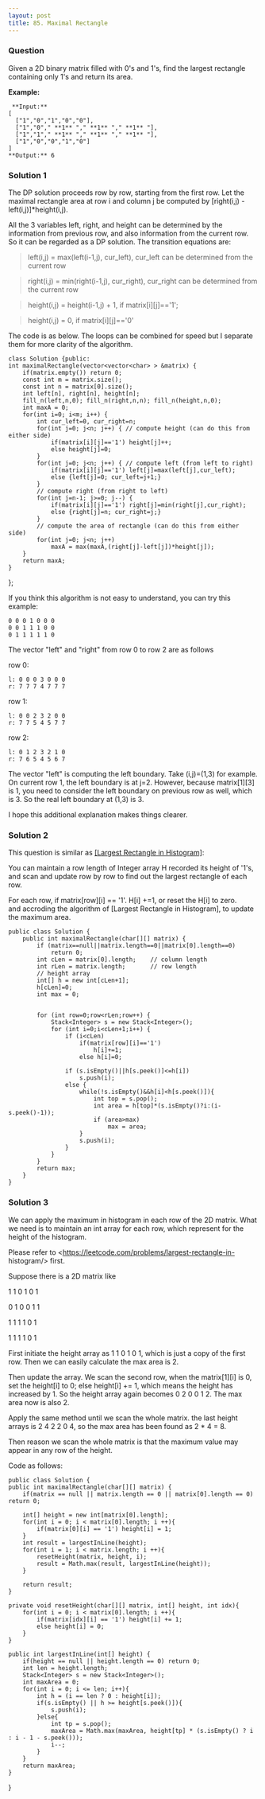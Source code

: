 ```yaml
---
layout: post
title: 85. Maximal Rectangle
---
```

### Question
Given a 2D binary matrix filled with 0's and 1's, find the largest rectangle
containing only 1's and return its area.

 **Example:**

    
    
     **Input:**
    [
      ["1","0","1","0","0"],
      ["1","0"," **1** "," **1** "," **1** "],
      ["1","1"," **1** "," **1** "," **1** "],
      ["1","0","0","1","0"]
    ]
    **Output:** 6
    

### Solution 1
The DP solution proceeds row by row, starting from the first row. Let the
maximal rectangle area at row i and column j be computed by [right(i,j) -
left(i,j)]*height(i,j).

All the 3 variables left, right, and height can be determined by the
information from previous row, and also information from the current row. So
it can be regarded as a DP solution. The transition equations are:

> left(i,j) = max(left(i-1,j), cur_left), cur_left can be determined from the
current row

> right(i,j) = min(right(i-1,j), cur_right), cur_right can be determined from
the current row

> height(i,j) = height(i-1,j) + 1, if matrix[i][j]=='1';

> height(i,j) = 0, if matrix[i][j]=='0'

The code is as below. The loops can be combined for speed but I separate them
for more clarity of the algorithm.

    
    
    class Solution {public:
    int maximalRectangle(vector<vector<char> > &matrix) {
        if(matrix.empty()) return 0;
        const int m = matrix.size();
        const int n = matrix[0].size();
        int left[n], right[n], height[n];
        fill_n(left,n,0); fill_n(right,n,n); fill_n(height,n,0);
        int maxA = 0;
        for(int i=0; i<m; i++) {
            int cur_left=0, cur_right=n; 
            for(int j=0; j<n; j++) { // compute height (can do this from either side)
                if(matrix[i][j]=='1') height[j]++; 
                else height[j]=0;
            }
            for(int j=0; j<n; j++) { // compute left (from left to right)
                if(matrix[i][j]=='1') left[j]=max(left[j],cur_left);
                else {left[j]=0; cur_left=j+1;}
            }
            // compute right (from right to left)
            for(int j=n-1; j>=0; j--) {
                if(matrix[i][j]=='1') right[j]=min(right[j],cur_right);
                else {right[j]=n; cur_right=j;}    
            }
            // compute the area of rectangle (can do this from either side)
            for(int j=0; j<n; j++)
                maxA = max(maxA,(right[j]-left[j])*height[j]);
        }
        return maxA;
    }
    

};

If you think this algorithm is not easy to understand, you can try this
example:

    
    
    0 0 0 1 0 0 0 
    0 0 1 1 1 0 0 
    0 1 1 1 1 1 0
    

The vector "left" and "right" from row 0 to row 2 are as follows

row 0:

    
    
    l: 0 0 0 3 0 0 0
    r: 7 7 7 4 7 7 7
    

row 1:

    
    
    l: 0 0 2 3 2 0 0
    r: 7 7 5 4 5 7 7 
    

row 2:

    
    
    l: 0 1 2 3 2 1 0
    r: 7 6 5 4 5 6 7
    

The vector "left" is computing the left boundary. Take (i,j)=(1,3) for
example. On current row 1, the left boundary is at j=2. However, because
matrix[1][3] is 1, you need to consider the left boundary on previous row as
well, which is 3. So the real left boundary at (1,3) is 3.

I hope this additional explanation makes things clearer.


### Solution 2
This question is similar as [[Largest Rectangle in
Histogram]](http://oj.leetcode.com/problems/largest-rectangle-in-histogram/):

You can maintain a row length of Integer array H recorded its height of '1's,
and scan and update row by row to find out the largest rectangle of each row.

For each row, if matrix[row][i] == '1'. H[i] +=1, or reset the H[i] to zero.  
and accroding the algorithm of [Largest Rectangle in Histogram], to update the
maximum area.

    
    
    public class Solution {
        public int maximalRectangle(char[][] matrix) {
            if (matrix==null||matrix.length==0||matrix[0].length==0)
                return 0;
            int cLen = matrix[0].length;    // column length
            int rLen = matrix.length;       // row length
            // height array 
            int[] h = new int[cLen+1];
            h[cLen]=0;
            int max = 0;
            
            
            for (int row=0;row<rLen;row++) {
                Stack<Integer> s = new Stack<Integer>();
                for (int i=0;i<cLen+1;i++) {
                    if (i<cLen)
                        if(matrix[row][i]=='1')
                            h[i]+=1;
                        else h[i]=0;
                    
                    if (s.isEmpty()||h[s.peek()]<=h[i])
                        s.push(i);
                    else {
                        while(!s.isEmpty()&&h[i]<h[s.peek()]){
                            int top = s.pop();
                            int area = h[top]*(s.isEmpty()?i:(i-s.peek()-1));
                            if (area>max)
                                max = area;
                        }
                        s.push(i);
                    }
                }
            }
            return max;
        }
    }
    


### Solution 3
We can apply the maximum in histogram in each row of the 2D matrix. What we
need is to maintain an int array for each row, which represent for the height
of the histogram.

Please refer to <https://leetcode.com/problems/largest-rectangle-in-
histogram/> first.

Suppose there is a 2D matrix like

1 1 0 1 0 1

0 1 0 0 1 1

1 1 1 1 0 1

1 1 1 1 0 1

First initiate the height array as 1 1 0 1 0 1, which is just a copy of the
first row. Then we can easily calculate the max area is 2.

Then update the array. We scan the second row, when the matrix[1][i] is 0, set
the height[i] to 0; else height[i] += 1, which means the height has increased
by 1. So the height array again becomes 0 2 0 0 1 2. The max area now is also
2.

Apply the same method until we scan the whole matrix. the last height arrays
is 2 4 2 2 0 4, so the max area has been found as 2 * 4 = 8.

Then reason we scan the whole matrix is that the maximum value may appear in
any row of the height.

Code as follows:

    
    
    public class Solution {
    public int maximalRectangle(char[][] matrix) {
        if(matrix == null || matrix.length == 0 || matrix[0].length == 0) return 0;
        
        int[] height = new int[matrix[0].length];
        for(int i = 0; i < matrix[0].length; i ++){
            if(matrix[0][i] == '1') height[i] = 1;
        }
        int result = largestInLine(height);
        for(int i = 1; i < matrix.length; i ++){
            resetHeight(matrix, height, i);
            result = Math.max(result, largestInLine(height));
        }
        
        return result;
    }
    
    private void resetHeight(char[][] matrix, int[] height, int idx){
        for(int i = 0; i < matrix[0].length; i ++){
            if(matrix[idx][i] == '1') height[i] += 1;
            else height[i] = 0;
        }
    }    
    
    public int largestInLine(int[] height) {
        if(height == null || height.length == 0) return 0;
        int len = height.length;
        Stack<Integer> s = new Stack<Integer>();
        int maxArea = 0;
        for(int i = 0; i <= len; i++){
            int h = (i == len ? 0 : height[i]);
            if(s.isEmpty() || h >= height[s.peek()]){
                s.push(i);
            }else{
                int tp = s.pop();
                maxArea = Math.max(maxArea, height[tp] * (s.isEmpty() ? i : i - 1 - s.peek()));
                i--;
            }
        }
        return maxArea;
    }
    

}



